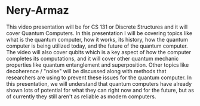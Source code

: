# Nery-Armaz
This video presentation will be for CS 131 or Discrete Structures and it will cover Quantum Computers. In this presentation I will be covering topics like what is the quantum computer, how it works, its history, how the quantum computer is being utilized today, and the future of the quantum computer. The video will also cover qubits which is a key aspect of how the computer completes its computations, and it will cover other quantum mechanic properties like quantum entanglement and superposition. Other topics like decoherence / "noise" will be discussed along with methods that researchers are using to prevent these issues for the quantum computer. In this presentation, we will understand that quantum computers have already shown lots of potential for what they can right now and for the future, but as of currently they still aren't as reliable as modern computers.
